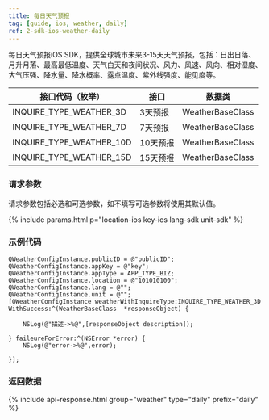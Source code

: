 ```yaml
---
title: 每日天气预报
tag: [guide, ios, weather, daily]
ref: 2-sdk-ios-weather-daily
---
```


每日天气预报iOS SDK，提供全球城市未来3-15天天气预报，包括：日出日落、月升月落、最高最低温度、天气白天和夜间状况、风力、风速、风向、相对湿度、大气压强、降水量、降水概率、露点温度、紫外线强度、能见度等。

| 接口代码（枚举）          | 接口          | 数据类           |
| ------------------------- | ------------- | ---------------- |
| INQUIRE_TYPE_WEATHER_3D   | 3天预报       | WeatherBaseClass |
| INQUIRE_TYPE_WEATHER_7D   | 7天预报       | WeatherBaseClass |
| INQUIRE_TYPE_WEATHER_10D  | 10天预报      | WeatherBaseClass |
| INQUIRE_TYPE_WEATHER_15D  | 15天预报      | WeatherBaseClass |

### 请求参数

请求参数包括必选和可选参数，如不填写可选参数将使用其默认值。

{% include params.html p="location-ios key-ios lang-sdk unit-sdk" %}

### 示例代码

```objc
QWeatherConfigInstance.publicID = @"publicID";
QWeatherConfigInstance.appKey = @"key";
QWeatherConfigInstance.appType = APP_TYPE_BIZ;
QWeatherConfigInstance.location = @"101010100";
QWeatherConfigInstance.lang = @"";
QWeatherConfigInstance.unit = @"";
[QWeatherConfigInstance weatherWithInquireType:INQUIRE_TYPE_WEATHER_3D WithSuccess:^(WeatherBaseClass  *responseObject) {
        
    NSLog(@"描述->%@",[responseObject description]);
        
} faileureForError:^(NSError *error) {
    NSLog(@"error->%@",error);
        
}]; 
```

### 返回数据

{% include api-response.html group="weather" type="daily" prefix="daily" %}
